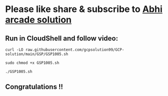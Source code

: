# Please like share & subscribe to [Abhi arcade solution](http://www.youtube.com/@Abhi_Arcade_Solution)

## Run in CloudShell and follow video:

```
curl -LO raw.githubusercontent.com/gcpsolution99/GCP-solution/main/GSP/GSP1005.sh

sudo chmod +x GSP1005.sh

./GSP1005.sh
```


## Congratulations !!
